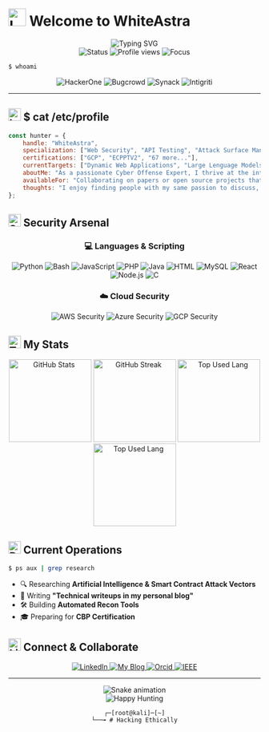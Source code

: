 # <img src="https://raw.githubusercontent.com/Tarikul-Islam-Anik/Animated-Fluent-Emojis/master/Emojis/Objects/Locked%20with%20Key.png" alt="Lock" width="35" height="35" /> Welcome to WhiteAstra

<div align="center">
  <img src="https://readme-typing-svg.herokuapp.com?font=Fira+Code&pause=1000&color=00FF41&center=true&vCenter=true&width=600&lines=%F0%9F%94%8D+Bug+Bounty+Hunter;%F0%9F%9B%A1%EF%B8%8F+Penetration+Tester;%F0%9F%92%80+Security+Researcher;%F0%9F%8E%AF+CVE+Hunter;%F0%9F%93%A1+0day+Enthusiast" alt="Typing SVG" />
</div>

<div align="center">
  <img src="https://img.shields.io/badge/Status-Hunting-00ff00?style=for-the-badge&logo=hackerone&logoColor=white" alt="Status" />
  <img src="https://komarev.com/ghpvc/?username=Eros-Capo&label=Threat+Actors&color=00ff00&style=for-the-badge" alt="Profile views" />
  <img src="https://img.shields.io/badge/Focus-Web%20Applications%20Security-ff0000?style=for-the-badge&logo=ethereum&logoColor=white" alt="Focus" />
</div>

```bash
$ whoami
```

<div align="center">
  <img src="https://img.shields.io/badge/HackerOne-494649?style=for-the-badge&logo=hackerone&logoColor=white" alt="HackerOne" />
  <img src="https://img.shields.io/badge/Bugcrowd-F26822?style=for-the-badge&logo=bugcrowd&logoColor=white" alt="Bugcrowd" />
  <img src="https://img.shields.io/badge/Synack-000000?style=for-the-badge&logo=synack&logoColor=white" alt="Synack" />
  <img src="https://img.shields.io/badge/Intigriti-161A3A?style=for-the-badge&logo=intigriti&logoColor=white" alt="Intigriti" />
</div>

---

## <img src="https://raw.githubusercontent.com/Tarikul-Islam-Anik/Animated-Fluent-Emojis/master/Emojis/Objects/Laptop.png" alt="Laptop" width="25" height="25" /> $ cat /etc/profile

```javascript
const hunter = {
    handle: "WhiteAstra",
    specialization: ["Web Security", "API Testing", "Attack Surface Management", "Cybersecurity Assessments", "Penetration Test"],
    certifications: ["GCP", "ECPPTV2", "67 more..."],
    currentTargets: ["Dynamic Web Applications", "Large Lenguage Models", "Smart Contracts"],
    aboutMe: "As a passionate Cyber Offense Expert, I thrive at the intersection of advanced technical security and strategic business value.",
    availableFor: "Collaborating on papers or open source projects that can be innovative and challenging",
    thoughts: "I enjoy finding people with my same passion to discuss, learn and develop together"
};
```
<!--
📄 My old works:
> Server CRM - Plain ReactJS Website   https://www.server-crm.cloud/
> Domenico Liggeri >> High Content-Typography Wordpress Website > https://www.domenicoliggeri.it/
> Motive Reseller > Dynamic Web App Laravel/React.js >> https://www.app.motivereseller.com/
> Garage Roma Snc >> Simple and Clean Wordpress Theme >> https://www.garageromasnc.com/
> Mobile App >> *Publication Canceled* 
-->

<!-- 
    achievements: {
        totalBounties: "150+",
        criticalFindings: "25+",
        hallOfFame: ["Google", "Meta", "GitHub", "Microsoft"],
        highestBounty: "$XX,XXX"
    },
-->

## <img src="https://raw.githubusercontent.com/Tarikul-Islam-Anik/Animated-Fluent-Emojis/master/Emojis/Objects/Shield.png" alt="Shield" width="25" height="25" /> Security Arsenal

<div align="center">

### 💻 Languages & Scripting
![Python](https://img.shields.io/badge/Python-3776AB?style=for-the-badge&logo=python&logoColor=white)
![Bash](https://img.shields.io/badge/Bash-121011?style=for-the-badge&logo=gnu-bash&logoColor=white)
![JavaScript](https://img.shields.io/badge/JavaScript-F7DF1E?style=for-the-badge&logo=javascript&logoColor=black)
![PHP](https://img.shields.io/badge/PHP-777BB4?style=for-the-badge&logo=php&logoColor=white)
![Java](https://img.shields.io/badge/Java-ED8B00?style=for-the-badge&logo=openjdk&logoColor=white)
![HTML](https://img.shields.io/badge/HTML-E34F26?style=for-the-badge&logo=html5&logoColor=white)
![MySQL](https://img.shields.io/badge/MySQL-4479A1?style=for-the-badge&logo=mysql&logoColor=white)
![React](https://img.shields.io/badge/React-20232A?style=for-the-badge&logo=react&logoColor=61DAFB)
![Node.js](https://img.shields.io/badge/Node.js-339933?style=for-the-badge&logo=node.js&logoColor=white)
![C](https://img.shields.io/badge/C-00599C?style=for-the-badge&logo=c&logoColor=white)

### ☁️ Cloud Security
![AWS Security](https://img.shields.io/badge/AWS_Security-232F3E?style=for-the-badge&logo=amazon-aws&logoColor=white)
![Azure Security](https://img.shields.io/badge/Azure_Security-0089D0?style=for-the-badge&logo=microsoft-azure&logoColor=white)
![GCP Security](https://img.shields.io/badge/GCP_Security-4285F4?style=for-the-badge&logo=google-cloud&logoColor=white)

</div>

## <img src="https://raw.githubusercontent.com/Tarikul-Islam-Anik/Animated-Fluent-Emojis/master/Emojis/Activities/Trophy.png" alt="Trophy" width="25" height="25" /> My Stats

<div align="center">
  <img src="https://github-readme-stats.vercel.app/api?username=Eros-Capo&show_icons=true&theme=chartreuse-dark&hide_border=true&include_all_commits=true&count_private=true&title_color=00ff00&icon_color=00ff00" alt="GitHub Stats" height="165" />
  <img src="https://github-readme-streak-stats.herokuapp.com/?user=Eros-Capo&theme=chartreuse-dark&hide_border=true&stroke=00ff00&ring=00ff00&fire=00ff00&currStreakLabel=00ff00" alt="GitHub Streak" height="165" />
 <img src="https://github-readme-stats.vercel.app/api/top-langs/?username=Eros-Capo&layout=compact&bg_color=000000&text_color=00ff41&title_color=00ff41&hide_border=true&border_radius=0&langs_count=15" alt="Top Used Lang" height="165" />
</div>

<div align="center">
 <img src="https://github-profile-trophy.vercel.app/?username=Eros-Capo&theme=monokai&margin-w=15&no-frame=true&no-bg=true&column=8" alt="Top Used Lang" height="165" />
</div>
<!-- 
## <img src="https://raw.githubusercontent.com/Tarikul-Islam-Anik/Animated-Fluent-Emojis/master/Emojis/Travel%20and%20places/Glowing%20Star.png" alt="Star" width="25" height="25" /> Hall of Fame

<div align="center">

| Platform | Rank | Points | Valid Reports |
|----------|------|--------|---------------|
| 🥇 HackerOne | #XXX | X,XXX | XXX |
| 🥈 Bugcrowd | #XXX | X,XXX | XXX |
| 🥉 Intigriti | #XXX | X,XXX | XXX |

</div>

## <img src="https://raw.githubusercontent.com/Tarikul-Islam-Anik/Animated-Fluent-Emojis/master/Emojis/Objects/Memo.png" alt="Memo" width="25" height="25" /> Latest CVEs & Findings

```markdown
🔴 CVE-2024-XXXXX - Critical RCE in [Redacted] (Bounty: $XX,XXX)
🟠 CVE-2024-XXXXX - High SSRF in [Redacted] (Bounty: $X,XXX)
🟡 CVE-2024-XXXXX - Medium SQLi in [Redacted] (Bounty: $X,XXX)
🟢 CVE-2024-XXXXX - Low XSS in [Redacted] (Bounty: $XXX)
```
-->

## <img src="https://raw.githubusercontent.com/Tarikul-Islam-Anik/Animated-Fluent-Emojis/master/Emojis/Objects/Chart%20Increasing.png" alt="Chart" width="25" height="25" /> Contribution Matrix

<div align="center">
  <img src="https://github-readme-activity-graph.vercel.app/graph?username=Eros-Capo&theme=github-dark&hide_border=true&bg_color=0d1117&color=00ff00&line=00ff00&point=ffffff" alt="Contribution Graph" />
</div>

## <img src="https://raw.githubusercontent.com/Tarikul-Islam-Anik/Animated-Fluent-Emojis/master/Emojis/Objects/Locked.png" alt="Lock" width="25" height="25" /> Security Projects

<div align="center">
  <a href="https://github.com/Eros-Capo/XSS_Detector_Laravel_React">
    <img src="https://github-readme-stats.vercel.app/api/pin/?username=Eros-Capo&repo=XSS_Detector_Laravel_React&theme=chartreuse-dark&hide_border=true" alt="Old DOM XSS Finder" />
  </a>
	<!-- 
  <a href="https://github.com/yourusername/web3-security-audits">
    <img src="https://github-readme-stats.vercel.app/api/pin/?username=Eros-Capo&repo=web3-security-audits&theme=chartreuse-dark&hide_border=true" alt="Web3 Audits" />
  </a>
	-->
</div>

## <img src="https://raw.githubusercontent.com/Tarikul-Islam-Anik/Animated-Fluent-Emojis/master/Emojis/Travel%20and%20places/Rocket.png" alt="Rocket" width="25" height="25" /> Current Operations

```bash
$ ps aux | grep research
```
- 🔍 Researching **Artificial Intelligence & Smart Contract Attack Vectors**
- 📝 Writing **"Technical writeups in my personal blog"**
- 🛠️ Building **Automated Recon Tools**
- 🎓 Preparing for **CBP Certification**

## <img src="https://raw.githubusercontent.com/Tarikul-Islam-Anik/Animated-Fluent-Emojis/master/Emojis/Objects/Link.png" alt="Link" width="25" height="25" /> Connect & Collaborate

<div align="center">
	<!-- 
  <a href="https://hackerone.com/yourusername">
    <img src="https://img.shields.io/badge/HackerOne-494649?style=for-the-badge&logo=hackerone&logoColor=white" alt="HackerOne" />
  </a>
  <a href="https://twitter.com/yourusername">
    <img src="https://img.shields.io/badge/Twitter-000000?style=for-the-badge&logo=x&logoColor=white" alt="Twitter" />
  </a>
	-->
  <a href="https://www.linkedin.com/in/eros-capobianco/">
    <img src="https://img.shields.io/badge/LinkedIn-0077B5?style=for-the-badge&logo=linkedin&logoColor=white" alt="LinkedIn" />
  </a>
  <a href="https://www.whiteastra.com/">
    <img src="https://img.shields.io/badge/whiteastra.com-FF5722?style=for-the-badge&logo=hashnode&logoColor=white" alt="My Blog" />
  </a>
  <a href="https://orcid.org/0000-0001-9439-3092">
    <img src="https://img.shields.io/badge/ORCID-A6CE39?style=for-the-badge&logo=orcid&logoColor=white" alt="Orcid" />
  </a>
  <a href="https://ieeexplore.ieee.org/author/37089542891">
    <img src="https://img.shields.io/badge/IEEE-00629B?style=for-the-badge&logo=ieee&logoColor=white" alt="IEEE" />
  </a>
</div>

<!--
## <img src="https://raw.githubusercontent.com/Tarikul-Islam-Anik/Animated-Fluent-Emojis/master/Emojis/Symbols/Warning.png" alt="Warning" width="25" height="25" /> Disclaimer

```
⚠️ All security research is conducted ethically and within legal boundaries.
🛡️ Responsible disclosure is always practiced.
📜 Authorization is obtained before any security testing.
```
-->
---

<div align="center">
  <img src="https://raw.githubusercontent.com/Eros-Capo/Eros-Capo/output/github-contribution-grid-snake-dark.svg" alt="Snake animation" />
</div>

<div align="center">
  <img src="https://img.shields.io/badge/Happy%20Hunting!-00ff00?style=for-the-badge" alt="Happy Hunting" />
  
  ```
  ┌─[root@kali]─[~]
  └──╼ # Hacking Ethically
  ```
</div>
